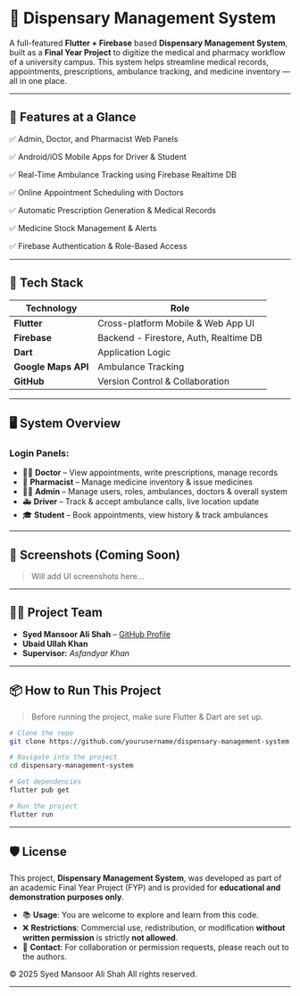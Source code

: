 # 🏥 Dispensary Management System

A full-featured **Flutter + Firebase** based **Dispensary Management System**, built as a **Final Year Project** to digitize the medical and pharmacy workflow of a university campus. This system helps streamline medical records, appointments, prescriptions, ambulance tracking, and medicine inventory — all in one place.

---

## 🚀 Features at a Glance

✅ Admin, Doctor, and Pharmacist Web Panels

✅ Android/iOS Mobile Apps for Driver & Student

✅ Real-Time Ambulance Tracking using Firebase Realtime DB

✅ Online Appointment Scheduling with Doctors

✅ Automatic Prescription Generation & Medical Records

✅ Medicine Stock Management & Alerts

✅ Firebase Authentication & Role-Based Access

---

## 🧪 Tech Stack

| Technology          | Role                                   |
| ------------------- | -------------------------------------- |
| **Flutter**         | Cross-platform Mobile & Web App UI     |
| **Firebase**        | Backend - Firestore, Auth, Realtime DB |
| **Dart**            | Application Logic                      |
| **Google Maps API** | Ambulance Tracking                     |
| **GitHub**          | Version Control & Collaboration        |

---

## 🖥️ System Overview

### Login Panels:

* 👨‍⚕️ **Doctor** – View appointments, write prescriptions, manage records
* 🧪 **Pharmacist** – Manage medicine inventory & issue medicines
* 🧑‍💼 **Admin** – Manage users, roles, ambulances, doctors & overall system
* 🚑 **Driver** – Track & accept ambulance calls, live location update
* 🎓 **Student** – Book appointments, view history & track ambulances

---

## 📸 Screenshots (Coming Soon)

> Will add UI screenshots here...

---

## 👨‍💼 Project Team

* **Syed Mansoor Ali Shah** – [GitHub Profile](https://github.com/syedmansooralishah)
* **Ubaid Ullah Khan**
* **Supervisor:** *Asfandyar Khan*

---

## 📦 How to Run This Project

> Before running the project, make sure Flutter & Dart are set up.

```bash
# Clone the repo
git clone https://github.com/yourusername/dispensary-management-system.git

# Navigate into the project
cd dispensary-management-system

# Get dependencies
flutter pub get

# Run the project
flutter run
```

---

## 🛡 License

This project, **Dispensary Management System**, was developed as part of an academic Final Year Project (FYP) and is provided for **educational and demonstration purposes only**.

* 📚 **Usage**: You are welcome to explore and learn from this code.
* ❌ **Restrictions**: Commercial use, redistribution, or modification **without written permission** is strictly **not allowed**.
* 🤝 **Contact**: For collaboration or permission requests, please reach out to the authors.

© 2025 Syed Mansoor Ali Shah All rights reserved.

---
